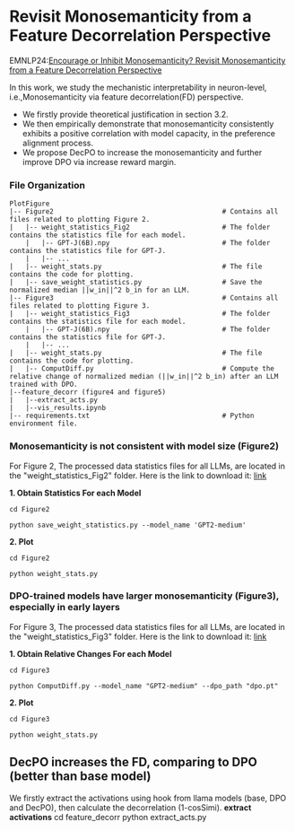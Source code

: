 # Revisit Monosemanticity from a Feature Decorrelation Perspective
EMNLP24:[Encourage or Inhibit Monosemanticity? Revisit Monosemanticity from a Feature Decorrelation Perspective](https://arxiv.org/pdf/2406.17969)


In this work, we study the mechanistic interpretability in neuron-level, i.e.,Monosemanticity via feature decorrelation(FD) perspective. 
- We firstly provide theoretical justification in section 3.2. 
- We then empirically demonstrate that monosemanticity consistently exhibits a positive correlation with model capacity, in the preference alignment process. 
- We propose DecPO to increase the monosemanticity and further improve DPO via increase reward margin.

### File Organization
```
PlotFigure
|-- Figure2                                          # Contains all files related to plotting Figure 2.
|   |-- weight_statistics_Fig2                       # The folder contains the statistics file for each model.            
    |   |-- GPT-J(6B).npy                            # The folder contains the statistics file for GPT-J.
    |   |-- ...
|   |-- weight_stats.py                              # The file contains the code for plotting.
|   |-- save_weight_statistics.py                    # Save the normalized median ||w_in||^2 b_in for an LLM.
|-- Figure3                                          # Contains all files related to plotting Figure 3.
|   |-- weight_statistics_Fig3                       # The folder contains the statistics file for each model.            
    |   |-- GPT-J(6B).npy                            # The folder contains the statistics file for GPT-J.
    |   |-- ...
|   |-- weight_stats.py                              # The file contains the code for plotting.
|   |-- ComputDiff.py                                # Compute the relative change of normalized median (||w_in||^2 b_in) after an LLM trained with DPO.
|--feature_decorr (figure4 and figure5)
|   |--extract_acts.py
|   |--vis_results.ipynb
|-- requirements.txt                                 # Python environment file.

```
### Monosemanticity is not consistent with model size (Figure2)

For Figure 2, The processed data statistics files for all LLMs, are located in the "weight_statistics_Fig2" folder. Here is the link to download it: [link](https://drive.google.com/file/d/1bC9IKy90gwYbIUWrvjUruqkt9-hJ5YFG/view?usp=drive_link)

**1. Obtain Statistics For each Model**

    cd Figure2
    
    python save_weight_statistics.py --model_name 'GPT2-medium'
    

**2. Plot**

    cd Figure2
    
    python weight_stats.py

### DPO-trained models have larger monosemanticity (Figure3), especially in early layers

For Figure 3, The processed data statistics files for all LLMs, are located in the "weight_statistics_Fig3" folder. Here is the link to download it: [link](https://drive.google.com/file/d/1MwxHvNvbCujgHRcnNIS-9cBJdGkNUWKw/view?usp=drive_link)

**1. Obtain Relative Changes For each Model**

    cd Figure3
    
    python ComputDiff.py --model_name "GPT2-medium" --dpo_path "dpo.pt"


**2. Plot**

    cd Figure3

    python weight_stats.py


## DecPO increases the FD, comparing to DPO (better than base model)

We firstly extract the activations using hook from llama models (base, DPO and DecPO), then calculate the decorrelation (1-cosSimi).
**extract activations**
    cd feature_decorr
    python extract_acts.py
